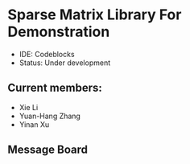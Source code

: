 # Sparse Matrix Library For Demonstration
- IDE: Codeblocks
- Status: Under development

## Current members:
- Xie Li
- Yuan-Hang Zhang
- Yinan Xu

## Message Board

